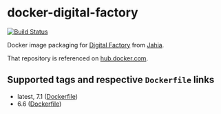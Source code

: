 # docker-digital-factory

[![Build Status](https://travis-ci.org/f4bien/docker-digital-factory.svg?branch=master)](https://travis-ci.org/f4bien/docker-digital-factory)

Docker image packaging for [Digital Factory](https://www.jahia.com/products/digital-factory) from [Jahia](https://www.jahia.com/).

That repository is referenced on [hub.docker.com](https://hub.docker.com/r/faras/digital-factory/).

## Supported tags and respective `Dockerfile` links

* latest, 7.1 ([Dockerfile](https://github.com/f4bien/docker-digital-factory/blob/master/7.1/Dockerfile))
* 6.6 ([Dockerfile](https://github.com/f4bien/docker-digital-factory/blob/master/6.6/Dockerfile))
